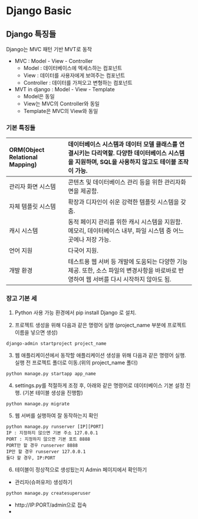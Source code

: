# Django Basic

## Django 특징들

Django는 MVC 패턴 기반 MVT로 동작

* MVC : Model - View - Controller
  * Model : 데이터베이스에 엑세스하는 컴포넌트
  * View : 데이터를 사용자에게 보여주는 컴포넌트
  * Controller : 데이터를 가져오고 변형하는 컴포넌트
* MVT in django : Model - View - Template
  * Model은 동일
  * View는 MVC의 Controller와 동일
  * Template은 MVC의 View와 동일

### 기본 특징들

| ORM\(Object Relational Mapping\) | 데이터베이스 시스템과 데이터 모델 클래스를 연결시키는 다리역할. 다양한 데이터베이스 시스템을 지원하며, SQL을 사용하지 않고도 테이블 조작이 가능. |
| :--- | :--- |
| 관리자 화면 시스템 | 콘텐츠 및 데이터베이스 관리 등을 위한 관리자화면을 제공함. |
| 자체 템플릿 시스템 | 확장과 디자인이 쉬운 강력한 템플릿 시스템을 갖춤. |
| 캐시 시스템 | 동적 페이지 관리를 위한 캐시 시스템을 지원함. 메모리, 데이터베이스 내부, 파일 시스템 중 어느 곳에나 저장 가능. |
| 언어 지원 | 다국어 지원. |
| 개발 환경 | 테스트용 웹 서버 등 개발에 도움되는 다양한 기능 제공. 또한, 소스 파일의 변경사항을 바로바로 반영하여 웹 서버를 다시 시작하지 않아도 됨. |

### 장고 기본 세

1. Python 사용 가능 환경에서 pip install Django 로 설치.

2. 프로젝트 생성을 위해 다음과 같은 명령어 실행 \(project\_name 부분에 프로젝트 이름을 넣으면 생성\)

```text
django-admin startproject project_name
```

3. 웹 애플리케이션에서 동작할 애플리케이션 생성을 위해 다음과 같은 명령어 실행. 실행 전 프로젝트 폴더로 이동.\(위의 project\_name 폴더\)

```text
python manage.py startapp app_name
```

4. settings.py를 적절하게 조정 후, 아래와 같은 명령어로 데이터베이스 기본 설정 진행. \(기본 테이블 생성을 진행함\)

```text
python manage.py migrate
```

5. 웹 서버를 실행하여 잘 동작하는지 확인

```text
python manage.py runserver [IP][PORT]
IP : 지정하지 않으면 기본 주소 127.0.0.1
PORT : 지정하지 않으면 기본 포트 8888
PORT만 할 경우 runserver 8888
IP만 할 경우 runserver 127.0.0.1
둘다 할 경우, IP:PORT
```

6. 테이블이 정상적으로 생성됬는지 Admin 페이지에서 확인하기

* 관리자\(슈퍼유저\) 생성하기

```text
python manage.py createsuperuser
```

* http://IP:PORT/admin으로 접속
* 
